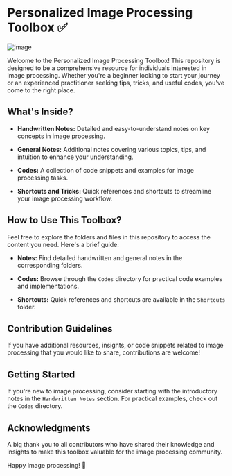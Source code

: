 # Personalized Image Processing Toolbox ✅

![image](https://github.com/SaadARazzaq/Personalized-Image-Processing/assets/123338307/4839a9f8-5d83-40ba-8f8f-fadb12a81775)

Welcome to the Personalized Image Processing Toolbox! This repository is designed to be a comprehensive resource for individuals interested in image processing. Whether you're a beginner looking to start your journey or an experienced practitioner seeking tips, tricks, and useful codes, you've come to the right place.

## What's Inside?

- **Handwritten Notes:** Detailed and easy-to-understand notes on key concepts in image processing.
  
- **General Notes:** Additional notes covering various topics, tips, and intuition to enhance your understanding.
  
- **Codes:** A collection of code snippets and examples for image processing tasks.
  
- **Shortcuts and Tricks:** Quick references and shortcuts to streamline your image processing workflow.
  
## How to Use This Toolbox?

Feel free to explore the folders and files in this repository to access the content you need. Here's a brief guide:

- **Notes:** Find detailed handwritten and general notes in the corresponding folders.
  
- **Codes:** Browse through the `Codes` directory for practical code examples and implementations.
  
- **Shortcuts:** Quick references and shortcuts are available in the `Shortcuts` folder.
  
## Contribution Guidelines

If you have additional resources, insights, or code snippets related to image processing that you would like to share, contributions are welcome!

## Getting Started

If you're new to image processing, consider starting with the introductory notes in the `Handwritten Notes` section. For practical examples, check out the `Codes` directory.

## Acknowledgments

A big thank you to all contributors who have shared their knowledge and insights to make this toolbox valuable for the image processing community.

Happy image processing! 🌟
